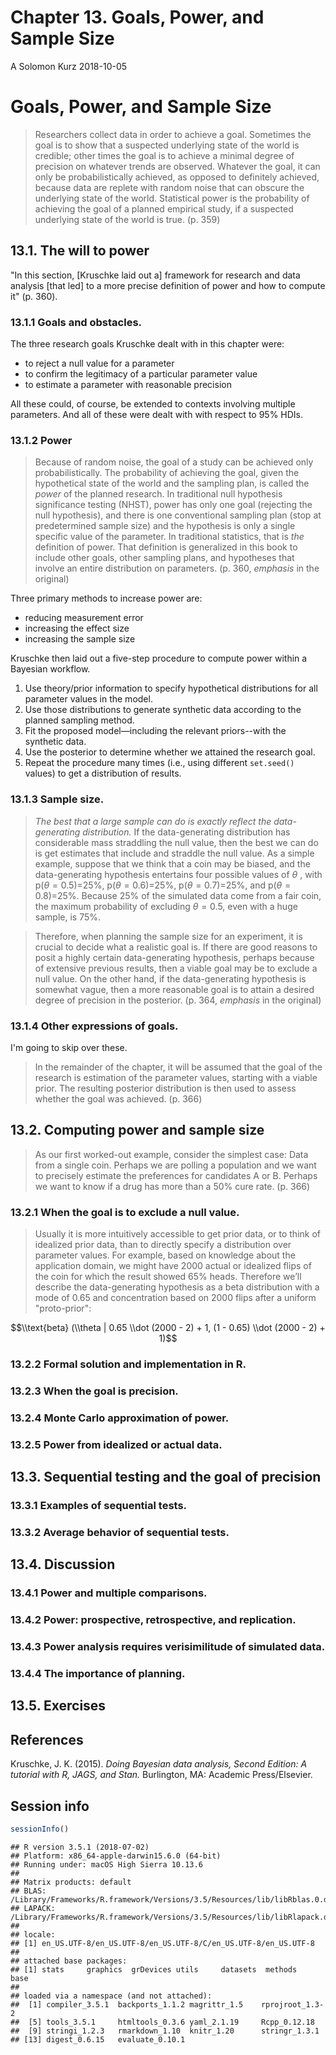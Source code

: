 Chapter 13. Goals, Power, and Sample Size
================
A Solomon Kurz
2018-10-05

Goals, Power, and Sample Size
=============================

> Researchers collect data in order to achieve a goal. Sometimes the goal is to show that a suspected underlying state of the world is credible; other times the goal is to achieve a minimal degree of precision on whatever trends are observed. Whatever the goal, it can only be probabilistically achieved, as opposed to definitely achieved, because data are replete with random noise that can obscure the underlying state of the world. Statistical power is the probability of achieving the goal of a planned empirical study, if a suspected underlying state of the world is true. (p. 359)

13.1. The will to power
-----------------------

"In this section, \[Kruschke laid out a\] framework for research and data analysis \[that led\] to a more precise definition of power and how to compute it" (p. 360).

### 13.1.1 Goals and obstacles.

The three research goals Kruschke dealt with in this chapter were:

-   to reject a null value for a parameter
-   to confirm the legitimacy of a particular parameter value
-   to estimate a parameter with reasonable precision

All these could, of course, be extended to contexts involving multiple parameters. And all of these were dealt with with respect to 95% HDIs.

### 13.1.2 Power

> Because of random noise, the goal of a study can be achieved only probabilistically. The probability of achieving the goal, given the hypothetical state of the world and the sampling plan, is called the *power* of the planned research. In traditional null hypothesis significance testing (NHST), power has only one goal (rejecting the null hypothesis), and there is one conventional sampling plan (stop at predetermined sample size) and the hypothesis is only a single specific value of the parameter. In traditional statistics, that is *the* definition of power. That definition is generalized in this book to include other goals, other sampling plans, and hypotheses that involve an entire distribution on parameters. (p. 360, *emphasis* in the original)

Three primary methods to increase power are:

-   reducing measurement error
-   increasing the effect size
-   increasing the sample size

Kruschke then laid out a five-step procedure to compute power within a Bayesian workflow.

1.  Use theory/prior information to specify hypothetical distributions for all parameter values in the model.
2.  Use those distributions to generate synthetic data according to the planned sampling method.
3.  Fit the proposed model—including the relevant priors--with the synthetic data.
4.  Use the posterior to determine whether we attained the research goal.
5.  Repeat the procedure many times (i.e., using different `set.seed()` values) to get a distribution of results.

### 13.1.3 Sample size.

> *The best that a large sample can do is exactly reflect the data- generating distribution.* If the data-generating distribution has considerable mass straddling the null value, then the best we can do is get estimates that include and straddle the null value. As a simple example, suppose that we think that a coin may be biased, and the data-generating hypothesis entertains four possible values of *θ* , with p(*θ* = 0.5)=25%, p(*θ* = 0.6)=25%, p(*θ* = 0.7)=25%, and p(*θ* = 0.8)=25%. Because 25% of the simulated data come from a fair coin, the maximum probability of excluding *θ* = 0.5, even with a huge sample, is 75%.

> Therefore, when planning the sample size for an experiment, it is crucial to decide what a realistic goal is. If there are good reasons to posit a highly certain data-generating hypothesis, perhaps because of extensive previous results, then a viable goal may be to exclude a null value. On the other hand, if the data-generating hypothesis is somewhat vague, then a more reasonable goal is to attain a desired degree of precision in the posterior. (p. 364, *emphasis* in the original)

### 13.1.4 Other expressions of goals.

I'm going to skip over these.

> In the remainder of the chapter, it will be assumed that the goal of the research is estimation of the parameter values, starting with a viable prior. The resulting posterior distribution is then used to assess whether the goal was achieved. (p. 366)

13.2. Computing power and sample size
-------------------------------------

> As our first worked-out example, consider the simplest case: Data from a single coin. Perhaps we are polling a population and we want to precisely estimate the preferences for candidates A or B. Perhaps we want to know if a drug has more than a 50% cure rate. (p. 366)

### 13.2.1 When the goal is to exclude a null value.

> Usually it is more intuitively accessible to get prior data, or to think of idealized prior data, than to directly specify a distribution over parameter values. For example, based on knowledge about the application domain, we might have 2000 actual or idealized flips of the coin for which the result showed 65% heads. Therefore we’ll describe the data-generating hypothesis as a beta distribution with a mode of 0.65 and concentration based on 2000 flips after a uniform "proto-prior":

$$\\text{beta} (\\theta | 0.65 \\dot (2000 - 2) + 1, (1 - 0.65) \\dot (2000 - 2) + 1)$$

### 13.2.2 Formal solution and implementation in R.

### 13.2.3 When the goal is precision.

### 13.2.4 Monte Carlo approximation of power.

### 13.2.5 Power from idealized or actual data.

13.3. Sequential testing and the goal of precision
--------------------------------------------------

### 13.3.1 Examples of sequential tests.

### 13.3.2 Average behavior of sequential tests.

13.4. Discussion
----------------

### 13.4.1 Power and multiple comparisons.

### 13.4.2 Power: prospective, retrospective, and replication.

### 13.4.3 Power analysis requires verisimilitude of simulated data.

### 13.4.4 The importance of planning.

13.5. Exercises
---------------

References
----------

Kruschke, J. K. (2015). *Doing Bayesian data analysis, Second Edition: A tutorial with R, JAGS, and Stan.* Burlington, MA: Academic Press/Elsevier.

Session info
------------

``` r
sessionInfo()
```

    ## R version 3.5.1 (2018-07-02)
    ## Platform: x86_64-apple-darwin15.6.0 (64-bit)
    ## Running under: macOS High Sierra 10.13.6
    ## 
    ## Matrix products: default
    ## BLAS: /Library/Frameworks/R.framework/Versions/3.5/Resources/lib/libRblas.0.dylib
    ## LAPACK: /Library/Frameworks/R.framework/Versions/3.5/Resources/lib/libRlapack.dylib
    ## 
    ## locale:
    ## [1] en_US.UTF-8/en_US.UTF-8/en_US.UTF-8/C/en_US.UTF-8/en_US.UTF-8
    ## 
    ## attached base packages:
    ## [1] stats     graphics  grDevices utils     datasets  methods   base     
    ## 
    ## loaded via a namespace (and not attached):
    ##  [1] compiler_3.5.1  backports_1.1.2 magrittr_1.5    rprojroot_1.3-2
    ##  [5] tools_3.5.1     htmltools_0.3.6 yaml_2.1.19     Rcpp_0.12.18   
    ##  [9] stringi_1.2.3   rmarkdown_1.10  knitr_1.20      stringr_1.3.1  
    ## [13] digest_0.6.15   evaluate_0.10.1
